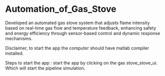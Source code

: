 # Automation_of_Gas_Stove
Developed an automated gas stove system that adjusts flame intensity based on real-time gas flow and temperature feedback, enhancing safety and energy efficiency through sensor-based control and dynamic response mechanisms.

Disclaimer, to start the app the computer should have matlab compiler installed.

Steps to start the app :
start the app by clicking on the gas stove_stove_ui. Which will start the pipeline simulation. 
